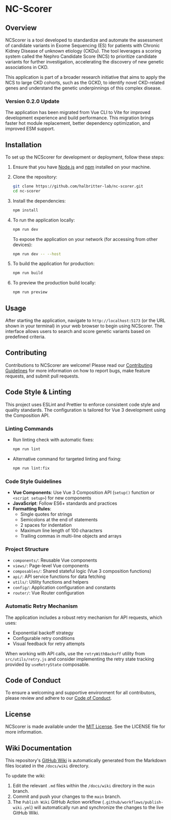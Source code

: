# NC-Scorer

## Overview

NCScorer is a tool developed to standardize and automate the assessment of candidate variants in Exome Sequencing (ES) for patients with Chronic Kidney Disease of unknown etiology (CKDu). The tool leverages a scoring system called the Nephro Candidate Score (NCS) to prioritize candidate variants for further investigation, accelerating the discovery of new genetic associations in CKD.

This application is part of a broader research initiative that aims to apply the NCS to large CKD cohorts, such as the GCKD, to identify novel CKD-related genes and understand the genetic underpinnings of this complex disease.

### Version 0.2.0 Update

The application has been migrated from Vue CLI to Vite for improved development experience and build performance. This migration brings faster hot module replacement, better dependency optimization, and improved ESM support.

## Installation

To set up the NCScorer for development or deployment, follow these steps:

1. Ensure that you have [Node.js](https://nodejs.org/) and [npm](https://www.npmjs.com/) installed on your machine.

2. Clone the repository:

   ```sh
   git clone https://github.com/halbritter-lab/nc-scorer.git
   cd nc-scorer
   ```

3. Install the dependencies:

   ```sh
   npm install
   ```

4. To run the application locally:

   ```sh
   npm run dev
   ```

   To expose the application on your network (for accessing from other devices):

   ```sh
   npm run dev -- --host
   ```

5. To build the application for production:

   ```sh
   npm run build
   ```

6. To preview the production build locally:

   ```sh
   npm run preview
   ```

## Usage

After starting the application, navigate to `http://localhost:5173` (or the URL shown in your terminal) in your web browser to begin using NCScorer. The interface allows users to search and score genetic variants based on predefined criteria.

## Contributing

Contributions to NCScorer are welcome! Please read our [Contributing Guidelines](CONTRIBUTING.md) for more information on how to report bugs, make feature requests, and submit pull requests.

## Code Style & Linting

This project uses ESLint and Prettier to enforce consistent code style and quality standards. The configuration is tailored for Vue 3 development using the Composition API.

### Linting Commands

- Run linting check with automatic fixes:
  ```sh
  npm run lint
  ```

- Alternative command for targeted linting and fixing:
  ```sh
  npm run lint:fix
  ```

### Code Style Guidelines

- **Vue Components**: Use Vue 3 Composition API (`setup()` function or `<script setup>`) for new components
- **JavaScript**: Follow ES6+ standards and practices
- **Formatting Rules**:
  - Single quotes for strings
  - Semicolons at the end of statements
  - 2 spaces for indentation
  - Maximum line length of 100 characters
  - Trailing commas in multi-line objects and arrays

### Project Structure

- `components/`: Reusable Vue components
- `views/`: Page-level Vue components
- `composables/`: Shared stateful logic (Vue 3 composition functions)
- `api/`: API service functions for data fetching
- `utils/`: Utility functions and helpers
- `config/`: Application configuration and constants
- `router/`: Vue Router configuration

### Automatic Retry Mechanism

The application includes a robust retry mechanism for API requests, which uses:

- Exponential backoff strategy
- Configurable retry conditions
- Visual feedback for retry attempts

When working with API calls, use the `retryWithBackoff` utility from `src/utils/retry.js` and consider implementing the retry state tracking provided by `useRetryState` composable.

## Code of Conduct

To ensure a welcoming and supportive environment for all contributors, please review and adhere to our [Code of Conduct](CODE_OF_CONDUCT.md).

## License

NCScorer is made available under the [MIT License](LICENSE). See the LICENSE file for more information.

## Wiki Documentation

This repository's [GitHub Wiki](https://github.com/halbritter-lab/nc-scorer/wiki) is automatically generated from the Markdown files located in the `/docs/wiki` directory.

To update the wiki:

  1. Edit the relevant `.md` files within the `/docs/wiki` directory in the `main` branch.
  2. Commit and push your changes to the `main` branch.
  3. The `Publish Wiki` GitHub Action workflow (`.github/workflows/publish-wiki.yml`) will automatically run and synchronize the changes to the live GitHub Wiki.